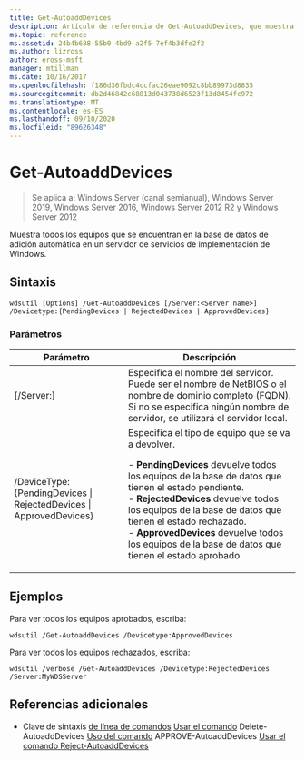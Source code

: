 ```yaml
---
title: Get-AutoaddDevices
description: Artículo de referencia de Get-AutoaddDevices, que muestra todos los equipos que se encuentran en la base de datos de adición automática en un servidor de servicios de implementación de Windows.
ms.topic: reference
ms.assetid: 24b4b688-55b0-4bd9-a2f5-7ef4b3dfe2f2
ms.author: lizross
author: eross-msft
manager: mtillman
ms.date: 10/16/2017
ms.openlocfilehash: f186d36fbdc4ccfac26eae9092c8bb89973d8835
ms.sourcegitcommit: db2d46842c68813d043738d6523f13d8454fc972
ms.translationtype: MT
ms.contentlocale: es-ES
ms.lasthandoff: 09/10/2020
ms.locfileid: "89626348"
---
```

# <a name="get-autoadddevices"></a>Get-AutoaddDevices

> Se aplica a: Windows Server (canal semianual), Windows Server 2019, Windows Server 2016, Windows Server 2012 R2 y Windows Server 2012

Muestra todos los equipos que se encuentran en la base de datos de adición automática en un servidor de servicios de implementación de Windows.

## <a name="syntax"></a>Sintaxis
```
wdsutil [Options] /Get-AutoaddDevices [/Server:<Server name>] /Devicetype:{PendingDevices | RejectedDevices | ApprovedDevices}
```
### <a name="parameters"></a>Parámetros
|Parámetro|Descripción|
|-------|--------|
|[/Server:<Server name>]|Especifica el nombre del servidor. Puede ser el nombre de NetBIOS o el nombre de dominio completo (FQDN). Si no se especifica ningún nombre de servidor, se utilizará el servidor local.|
|/DeviceType: {PendingDevices &#124; RejectedDevices &#124; ApprovedDevices}|Especifica el tipo de equipo que se va a devolver.<p>-   **PendingDevices** devuelve todos los equipos de la base de datos que tienen el estado pendiente.<br />-   **RejectedDevices** devuelve todos los equipos de la base de datos que tienen el estado rechazado.<br />-   **ApprovedDevices** devuelve todos los equipos de la base de datos que tienen el estado aprobado.|
## <a name="examples"></a>Ejemplos
Para ver todos los equipos aprobados, escriba:
```
wdsutil /Get-AutoaddDevices /Devicetype:ApprovedDevices
```
Para ver todos los equipos rechazados, escriba:
```
wdsutil /verbose /Get-AutoaddDevices /Devicetype:RejectedDevices /Server:MyWDSServer
```
## <a name="additional-references"></a>Referencias adicionales
- Clave de sintaxis [de línea de comandos](command-line-syntax-key.md) 
 [Usar el comando](using-the-delete-autoadddevices-command.md) 
 Delete-AutoaddDevices [Uso del comando](using-the-approve-autoadddevices-command.md) 
 APPROVE-AutoaddDevices [Usar el comando Reject-AutoaddDevices](using-the-reject-autoadddevices-command.md)
